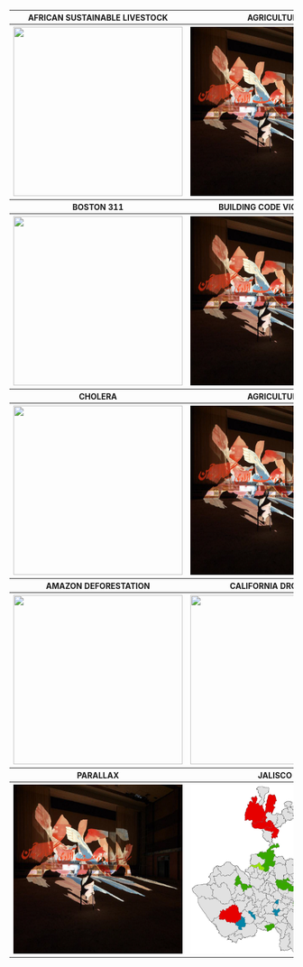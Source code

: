 <table align="center">
  <tr>
  <th><b><center>     AFRICAN SUSTAINABLE LIVESTOCK     </center></b></th>
  <th><b><center>     AGRICULTURE     </center></b></th>
  </tr>
  <tr>
  <th><a href="https://aish-venkat.github.io/gis/ca_drought/"><img src="/gis/ca_drought.jpg" width="300" height="300"></a></th>
  <th><a href="https://aish-venkat.github.io/gis/parallax/"><img src="/gis/parallax.jpg" width="300" height="300"></a></th>
  </tr>
  <tr>
  <th><b><center>     BOSTON 311     </center></b></th>
  <th><b><center>     BUILDING CODE VIOLATIONS     </center></b></th>
  </tr>
  <tr>
  <th><a href="https://aish-venkat.github.io/gis/ca_drought/"><img src="/gis/ca_drought.jpg" width="300" height="300"></a></th>
  <th><a href="https://aish-venkat.github.io/gis/parallax/"><img src="/gis/parallax.jpg" width="300" height="300"></a></th>
  </tr>
  <tr>
  <th><b><center>     CHOLERA     </center></b></th>
  <th><b><center>     AGRICULTURE     </center></b></th>
  </tr>
  <tr>
  <th><a href="https://aish-venkat.github.io/gis/ca_drought/"><img src="/gis/ca_drought.jpg" width="300" height="300"></a></th>
  <th><a href="https://aish-venkat.github.io/gis/parallax/"><img src="/gis/parallax.jpg" width="300" height="300"></a></th>
  </tr>
  <tr>
  <th><b><center>     AMAZON DEFORESTATION     </center></b></th>
  <th><b><center>     CALIFORNIA DROUGHT     </center></b></th>
  </tr>
  <tr>
  <th><a href="https://aish-venkat.github.io/gis/ca_drought/"><img src="/gis/ca_drought.jpg" width="300" height="300"></a></th>
  <th><a href="https://aish-venkat.github.io/gis/ca_drought/"><img src="/gis/ca_drought.jpg" width="300" height="300"></a></th>
  </tr>
  <tr>
  <th><b><center>     PARALLAX    </center></b></th>
  <th><b><center>     JALISCO     </center></b></th>
  </tr>
  <tr>
  <th><a href="https://aish-venkat.github.io/gis/parallax/"><img src="/gis/parallax.jpg" width="300" height="300"></a></th>
  <th><a href="https://aish-venkat.github.io/gis/jalisco/"><img src="/gis/jalisco-01.jpg" width="300" height="300"></a></th>
  </tr>
  <tr>
  </tr>
</table>

